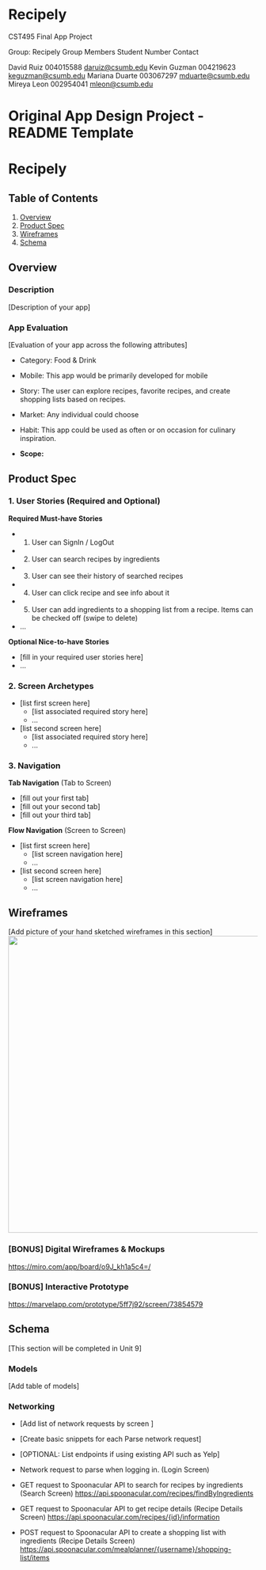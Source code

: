 # Recipely
CST495 Final App Project

Group: Recipely
Group Members				Student Number               	Contact

David Ruiz				004015588		            daruiz@csumb.edu
Kevin Guzman			004219623			keguzman@csumb.edu
Mariana Duarte			003067297			mduarte@csumb.edu
Mireya Leon				002954041			mleon@csumb.edu

Original App Design Project - README Template
===

# Recipely

## Table of Contents
1. [Overview](#Overview)
1. [Product Spec](#Product-Spec)
1. [Wireframes](#Wireframes)
2. [Schema](#Schema)

## Overview
### Description
[Description of your app]

### App Evaluation
[Evaluation of your app across the following attributes]
- Category: Food & Drink
- Mobile: This app would be primarily developed for mobile
- Story: The user can explore recipes, favorite recipes, and create shopping lists based on recipes.
- Market: Any individual could choose 
- Habit: This app could be used as often or on occasion for culinary inspiration.

- **Scope:**

## Product Spec

### 1. User Stories (Required and Optional)

**Required Must-have Stories**

* 1. User can SignIn / LogOut
* 2. User can search recipes by ingredients
* 3. User can see their history of searched recipes
* 4. User can click recipe and see info about it
* 5. User can add ingredients to a shopping list from a recipe. Items can be checked off (swipe to delete)
* ...

**Optional Nice-to-have Stories**

* [fill in your required user stories here]
* ...

### 2. Screen Archetypes

* [list first screen here]
   * [list associated required story here]
   * ...
* [list second screen here]
   * [list associated required story here]
   * ...

### 3. Navigation

**Tab Navigation** (Tab to Screen)

* [fill out your first tab]
* [fill out your second tab]
* [fill out your third tab]

**Flow Navigation** (Screen to Screen)

* [list first screen here]
   * [list screen navigation here]
   * ...
* [list second screen here]
   * [list screen navigation here]
   * ...

## Wireframes
[Add picture of your hand sketched wireframes in this section]
<img src="YOUR_WIREFRAME_IMAGE_URL" width=600>

### [BONUS] Digital Wireframes & Mockups
https://miro.com/app/board/o9J_kh1a5c4=/

### [BONUS] Interactive Prototype
https://marvelapp.com/prototype/5ff7j92/screen/73854579

## Schema 
[This section will be completed in Unit 9]
### Models
[Add table of models]
### Networking
- [Add list of network requests by screen ]
- [Create basic snippets for each Parse network request]
- [OPTIONAL: List endpoints if using existing API such as Yelp]

- Network request to parse when logging in. (Login Screen)
- GET request to Spoonacular API to search for recipes by ingredients (Search Screen) https://api.spoonacular.com/recipes/findByIngredients 
- GET request to Spoonacular API to get recipe details (Recipe Details Screen) https://api.spoonacular.com/recipes/{id}/information
- POST request to Spoonacular API to create a shopping list with ingredients (Recipe Details Screen) https://api.spoonacular.com/mealplanner/{username}/shopping-list/items

